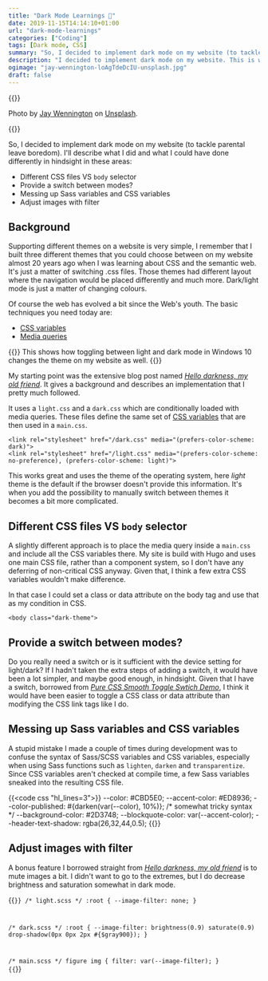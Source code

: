 ```yaml
---
title: "Dark Mode Learnings 🌙"
date: 2019-11-15T14:14:10+01:00
url: "dark-mode-learnings"
categories: ["Coding"]
tags: [Dark mode, CSS]
summary: "So, I decided to implement dark mode on my website (to tackle parental leave boredom). I'll describe what I did and what I could have done differently in hindsight."
description: "I decided to implement dark mode on my website. This is what I learned."
ogimage: "jay-wennington-loAgTdeDcIU-unsplash.jpg"
draft: false
---
```


{{<post-image image="jay-wennington-loAgTdeDcIU-unsplash.jpg" alt="Laptop on bed in dark room with bright white screen">}}
<p>Photo by <a href="https://unsplash.com/@jaywennington?utm_source=unsplash&utm_medium=referral&utm_content=creditCopyText">Jay Wennington</a> on <a href="https://unsplash.com/?utm_source=unsplash&utm_medium=referral&utm_content=creditCopyText">Unsplash</a>. </p>
{{</post-image>}}

So, I decided to implement dark mode on my website (to tackle parental leave boredom). I'll describe what I did and what I could have done differently in hindsight in these areas:

* Different CSS files VS `body` selector
* Provide a switch between modes?
* Messing up Sass variables and CSS variables
* Adjust images with filter

## Background

Supporting different themes on a website is very simple, I remember that I built three different themes that you could choose between on my website almost 20 years ago when I was learning about CSS and the semantic web. It's just a matter of switching .css files. Those themes had different layout where the navigation would be placed differently and much more. Dark/light mode is just a matter of changing colours.

Of course the web has evolved a bit since the Web's youth. The basic techniques you need today are:

* [CSS variables][1]
* [Media queries][4]

{{<post-image image="dark-mode.gif" alt="Animated gif of toggling dark mode on my website from Windows dark/light mode">}}
This shows how toggling between light and dark mode in Windows 10 changes the theme on my website as well.
{{</post-image>}}

My starting point was the extensive blog post named [_Hello darkness, my old friend_][2]. It gives a background and describes an implementation that I pretty much followed.

It uses a `light.css` and a `dark.css` which are conditionally loaded with media queries. These files define the same set of [CSS variables][1] that are then used in a `main.css`.

```
<link rel="stylesheet" href="/dark.css" media="(prefers-color-scheme: dark)">
<link rel="stylesheet" href="/light.css" media="(prefers-color-scheme: no-preference), (prefers-color-scheme: light)">
```

This works great and uses the theme of the operating system, here _light_ theme is the default if the browser doesn't provide this information. It's when you add the possibility to manually switch between themes it becomes a bit more complicated.

## Different CSS files VS `body` selector
A slightly different approach is to place the media query inside a `main.css` and include all the CSS variables there. My site is build with Hugo and uses one main CSS file, rather than a component system, so I don't have any deferring of non-critical CSS anyway. Given that, I think a few extra CSS variables wouldn't make difference.

In that case I could set a class or data attribute on the body tag and use that as my condition in CSS.

```
<body class="dark-theme">
```

## Provide a switch between modes?
Do you really need a switch or is it sufficient with the device setting for light/dark? If I hadn't taken the extra steps of adding a switch, it would have been a lot simpler,  and maybe good enough, in hindsight. Given that I have a switch, borrowed from [_Pure CSS Smooth Toggle Swtich Demo_][3], I think it would have been easier to toggle a CSS class or data attribute than modifying the CSS link tags like I do.

## Messing up Sass variables and CSS variables

A stupid mistake I made a couple of times during development was to confuse the syntax of Sass/SCSS variables and CSS variables, especially when using Sass functions such as `lighten`, `darken` and `transparentize`. Since CSS variables aren't checked at compile time, a few Sass variables sneaked into the resulting CSS file.


{{<code css "hl_lines=3">}}
--color: #CBD5E0;
--accent-color: #ED8936;
--color-published: #{darken(var(--color), 10%)}; /* somewhat tricky syntax */
--background-color: #2D3748;
--blockquote-color: var(--accent-color);
--header-text-shadow: rgba(26,32,44,0.5);
{{</code>}}

## Adjust images with filter
A bonus feature I borrowed straight from [_Hello darkness, my old friend_][2] is to mute images a bit. I didn't want to go to the extremes, but I do decrease brightness and saturation somewhat in dark mode.

{{<code css>}}
/* light.scss */
:root {
    --image-filter: none;
}

/* dark.scss */
:root {
    --image-filter: brightness(0.9) saturate(0.9) drop-shadow(0px 0px 2px #{$gray900});
}

/* main.scss */
figure img {
    filter: var(--image-filter);
}
{{</code>}}





[1]: https://developer.mozilla.org/en-US/docs/Web/CSS/Using_CSS_custom_properties
[2]: https://web.dev/prefers-color-scheme/
[3]: https://www.cssscript.com/demo/pure-css-css3-smooth-toggle-switch/
[4]: https://developer.mozilla.org/en-US/docs/Learn/CSS/CSS_layout/Media_queries
